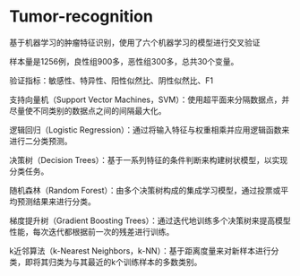 # Tumor-recognition
基于机器学习的肿瘤特征识别，使用了六个机器学习的模型进行交叉验证

样本量是1256例，良性组900多，恶性组300多，总共30个变量。

验证指标：敏感性、特异性、阳性似然比、阴性似然比、F1

支持向量机（Support Vector Machines，SVM）：使用超平面来分隔数据点，并尽量使不同类别的数据点之间的间隔最大化。

逻辑回归（Logistic Regression）：通过将输入特征与权重相乘并应用逻辑函数来进行二分类预测。

决策树（Decision Trees）：基于一系列特征的条件判断来构建树状模型，以实现分类任务。

随机森林（Random Forest）：由多个决策树构成的集成学习模型，通过投票或平均预测结果来进行分类。

梯度提升树（Gradient Boosting Trees）：通过迭代地训练多个决策树来提高模型性能，每次迭代都根据前一次的残差进行训练。

k近邻算法（k-Nearest Neighbors，k-NN）：基于距离度量来对新样本进行分类，即将其归类为与其最近的k个训练样本的多数类别。

